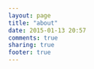 ```yaml
---
layout: page
title: "about"
date: 2015-01-13 20:57
comments: true
sharing: true
footer: true
---
```

